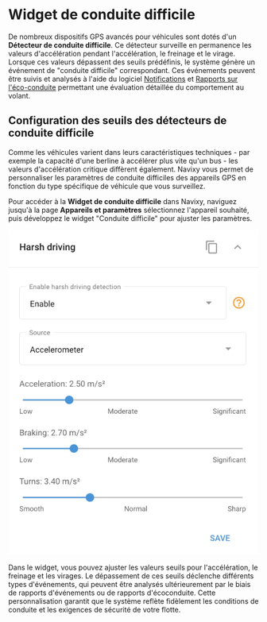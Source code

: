 # Widget de conduite difficile

De nombreux dispositifs GPS avancés pour véhicules sont dotés d'un **Détecteur de conduite difficile**. Ce détecteur surveille en permanence les valeurs d'accélération pendant l'accélération, le freinage et le virage. Lorsque ces valeurs dépassent des seuils prédéfinis, le système génère un événement de "conduite difficile" correspondant. Ces événements peuvent être suivis et analysés à l'aide du logiciel [Notifications](../../regles-et-notifications/safety/conduite-difficile.md) et [Rapports sur l'éco-conduite](../../gestion-du-parc-automobile/conduite-ecologique.md) permettant une évaluation détaillée du comportement au volant.

## Configuration des seuils des détecteurs de conduite difficile

Comme les véhicules varient dans leurs caractéristiques techniques - par exemple la capacité d'une berline à accélérer plus vite qu'un bus - les valeurs d'accélération critique diffèrent également. Navixy vous permet de personnaliser les paramètres de conduite difficiles des appareils GPS en fonction du type spécifique de véhicule que vous surveillez.

Pour accéder à la **Widget de conduite difficile** dans Navixy, naviguez jusqu'à la page **Appareils et paramètres** sélectionnez l'appareil souhaité, puis développez le widget "Conduite difficile" pour ajuster les paramètres.

![](../../../guide-de-litilizateur/appareils-et-parametres/localisation-et-mouvement/attachments/image-20240815-214000.png)

Dans le widget, vous pouvez ajuster les valeurs seuils pour l'accélération, le freinage et les virages. Le dépassement de ces seuils déclenche différents types d'événements, qui peuvent être analysés ultérieurement par le biais de rapports d'événements ou de rapports d'écoconduite. Cette personnalisation garantit que le système reflète fidèlement les conditions de conduite et les exigences de sécurité de votre flotte.
